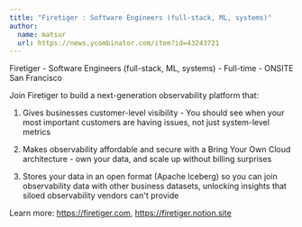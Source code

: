 ```yaml
---
title: "Firetiger : Software Engineers (full-stack, ML, systems)"
author:
  name: matsur
  url: https://news.ycombinator.com/item?id=43243721
---
```

Firetiger - Software Engineers (full-stack, ML, systems) - Full-time - ONSITE San Francisco

Join Firetiger to build a next-generation observability platform that:

1) Gives businesses customer-level visibility - You should see when your most important customers are having issues, not just system-level metrics

2) Makes observability affordable and secure with a Bring Your Own Cloud architecture - own your data, and scale up without billing surprises

3) Stores your data in an open format (Apache Iceberg) so you can join observability data with other business datasets, unlocking insights that siloed observability vendors can&#x27;t provide

Learn more: <a href="https:&#x2F;&#x2F;firetiger.com" rel="nofollow">https:&#x2F;&#x2F;firetiger.com</a>, <a href="https:&#x2F;&#x2F;firetiger.notion.site" rel="nofollow">https:&#x2F;&#x2F;firetiger.notion.site</a>
<JobApplication />
